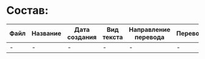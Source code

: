 # Состав:

| Файл | Название | Дата создания | Вид текста | Направление перевода | Переводчик | Предложений | Словоформ |
| ---- | -------- | ------------- | ---------- | -------------------- | ---------- | ----------- | --------- |
| -    | -        | -             | -          | -                    | -          | -           | -         |

